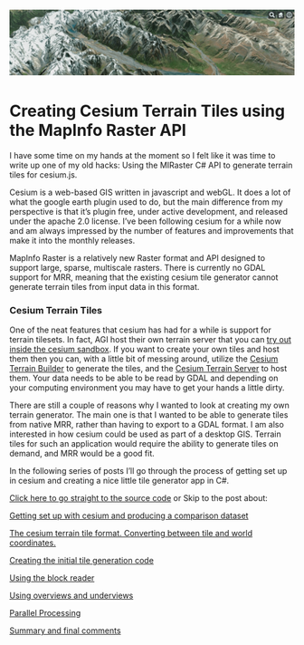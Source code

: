 # ![main banner](images/image_0.png)

# Creating Cesium Terrain Tiles using the MapInfo Raster API

I have some time on my hands at the moment so I felt like it was time to write up one of my old hacks: Using the MIRaster C# API to generate terrain tiles for cesium.js.

Cesium is a web-based GIS written in javascript and webGL.  It does a lot of what the google earth plugin used to do, but the main difference from my perspective is that it’s plugin free, under active development, and released under the apache 2.0 license.  I’ve been following cesium for a while now and am always impressed by the number of features and improvements that make it into the monthly releases.

MapInfo Raster is a relatively new Raster format and API designed to support large, sparse, multiscale rasters. There is currently no GDAL support for MRR, meaning that the existing cesium tile generator cannot generate terrain tiles from input data in this format.

### Cesium Terrain Tiles
One of the neat features that cesium has had for a while is support for terrain tilesets. In fact, AGI host their own terrain server that you can [try out inside the cesium sandbox](https://cesiumjs.org/Cesium/Apps/Sandcastle/gallery/Terrain.html).  If you want to create your own tiles and host them then you can, with a little bit of messing around, utilize the [Cesium Terrain Builder](https://github.com/geo-data/cesium-terrain-builder) to generate the tiles, and the [Cesium Terrain Server](https://github.com/geo-data/cesium-terrain-server) to host them. Your data needs to be able to be read by GDAL and depending on your computing environment you may have to get your hands a little dirty.

There are still a couple of reasons why I wanted to look at creating my own terrain generator.  The main one is that I wanted to be able to generate tiles from native MRR, rather than having to export to a GDAL format.  I am also interested in how cesium could be used as part of a desktop GIS. Terrain tiles for such an application would require the ability to generate tiles on demand, and MRR would be a good fit.

In the following series of posts I’ll go through the process of getting set up in cesium and creating a nice little tile generator app in C#.

[Click here to go straight to the source code](https://github.com/IanAWP/MRRCesiumTiler) or Skip to the post about:

[Getting set up with cesium and producing a comparison dataset](/GettingCesiumUpAndRunning.md)

[The cesium terrain tile format. Converting between tile and world coordinates.](/TerrainTileFormat.md)

[Creating the initial tile generation code](/RandomIteratorCode.md)

[Using the block reader](/BlockIterator.md)

[Using overviews and underviews](/OverUnderview.md)

[Parallel Processing](/ParallelProcessing.md)

[Summary and final comments](/SummaryAndFinalComments.md)
